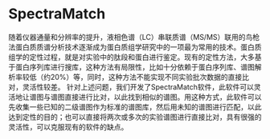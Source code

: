 # SpectraMatch
随着仪器通量和分辨率的提升，液相色谱（LC）串联质谱（MS/MS）联用的鸟枪法蛋白质质谱分析技术逐渐成为蛋白质组学研究中的一项最为常用的技术。蛋白质组学的定性过程，就是对实验中的肽段和蛋白进行鉴定。现有的定性方法，大多基于蛋白序列库进行搜库，这种方法有局限性，比如十分依赖于蛋白序列库、谱图解析率较低（约20%）等，同时，这种方法不能实现不同实验批次数据的直接比对，灵活性较差。
针对上述问题，我们开发了SpectraMatch软件，此软件可以灵活地让谱图与谱图直接进行比对，以此找到相似的谱图。用这种方式，此软件可以先收集一些已知的二级谱图作为标准的谱图库，然后用未知的谱图进行匹配，以此达到定性的目的；也可以直接将两次或多次的实验谱图进行直接比对，具有很强的灵活性，可以克服现有的软件的缺点。
